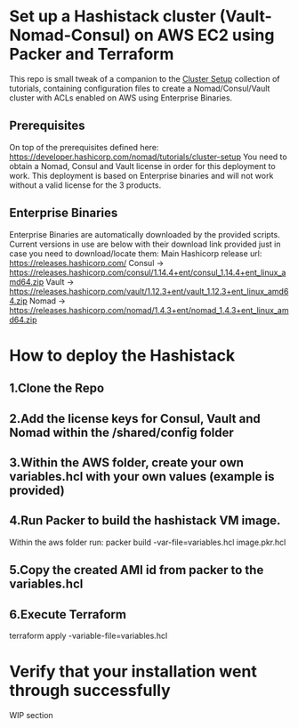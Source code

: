 # Set up a Hashistack cluster (Vault-Nomad-Consul) on AWS EC2 using Packer and Terraform

This repo is small tweak of a companion to the [Cluster Setup](https://developer.hashicorp.com/nomad/tutorials/cluster-setup) collection of tutorials, containing configuration files to create a Nomad/Consul/Vault cluster with ACLs enabled on AWS using Enterprise Binaries.

## Prerequisites
On top of the prerequisites defined here: https://developer.hashicorp.com/nomad/tutorials/cluster-setup
You need to obtain a Nomad, Consul and Vault license in order for this deployment to work.
This deployment is based on Enterprise binaries and will not work without a valid license for the 3 products.

## Enterprise Binaries
Enterprise Binaries are automatically downloaded by the provided scripts.
Current versions in use are below with their download link provided just in case you need to download/locate them:
Main Hashicorp release url: https://releases.hashicorp.com/
Consul -> https://releases.hashicorp.com/consul/1.14.4+ent/consul_1.14.4+ent_linux_amd64.zip
Vault -> https://releases.hashicorp.com/vault/1.12.3+ent/vault_1.12.3+ent_linux_amd64.zip
Nomad -> https://releases.hashicorp.com/nomad/1.4.3+ent/nomad_1.4.3+ent_linux_amd64.zip

# How to deploy the Hashistack
## 1.Clone the Repo
## 2.Add the license keys for Consul, Vault and Nomad within the /shared/config folder
## 3.Within the AWS folder, create your own variables.hcl with your own values (example is provided)
## 4.Run Packer to build the hashistack VM image. 
Within the aws folder run: packer build -var-file=variables.hcl image.pkr.hcl
## 5.Copy the created AMI id from packer to the variables.hcl
## 6.Execute Terraform 
terraform apply -variable-file=variables.hcl

# Verify that your installation went through successfully
WIP section
